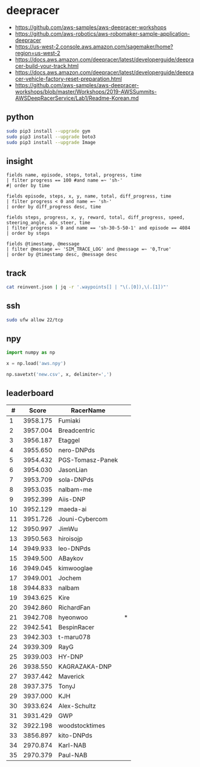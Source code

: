 # deepracer

* <https://github.com/aws-samples/aws-deepracer-workshops>
* <https://github.com/aws-robotics/aws-robomaker-sample-application-deepracer>
* <https://us-west-2.console.aws.amazon.com/sagemaker/home?region=us-west-2>
* <https://docs.aws.amazon.com/deepracer/latest/developerguide/deepracer-build-your-track.html>
* <https://docs.aws.amazon.com/deepracer/latest/developerguide/deepracer-vehicle-factory-reset-preparation.html>
* <https://github.com/aws-samples/aws-deepracer-workshops/blob/master/Workshops/2019-AWSSummits-AWSDeepRacerService/Lab1/Readme-Korean.md>

## python

```bash
sudo pip3 install --upgrade gym
sudo pip3 install --upgrade boto3
sudo pip3 install --upgrade Image
```

## insight

```
fields name, episode, steps, total, progress, time
| filter progress == 100 #and name =~ 'sh-'
#| order by time

fields episode, steps, x, y, name, total, diff_progress, time
| filter progress < 0 and name =~ 'sh-'
| order by diff_progress desc, time

fields steps, progress, x, y, reward, total, diff_progress, speed, steering_angle, abs_steer, time
| filter progress > 0 and name == 'sh-30-5-50-1' and episode == 4084
| order by steps

fields @timestamp, @message
| filter @message =~ 'SIM_TRACE_LOG' and @message =~ '0,True'
| order by @timestamp desc, @message desc
```

## track

```bash
cat reinvent.json | jq -r '.waypoints[] | "\(.[0]),\(.[1])"'
```

## ssh

```bash
sudo ufw allow 22/tcp
```

## npy

```python
import numpy as np

x = np.load('aws.npy')

np.savetxt('new.csv', x, delimiter=',')
```

## leaderboard

<!-- leaderboard -->
| # | Score | RacerName |   |
| - | ----- | --------- | - |
| 1 | 3958.175 | Fumiaki | |
| 2 | 3957.004 | Breadcentric | |
| 3 | 3956.187 | Etaggel | |
| 4 | 3955.650 | nero-DNPds | |
| 5 | 3954.432 | PGS-Tomasz-Panek | |
| 6 | 3954.030 | JasonLian | |
| 7 | 3953.709 | sola-DNPds | |
| 8 | 3953.035 | nalbam-me | |
| 9 | 3952.399 | Aiis-DNP | |
| 10 | 3952.129 | maeda-ai | |
| 11 | 3951.726 | Jouni-Cybercom | |
| 12 | 3950.997 | JimWu | |
| 13 | 3950.563 | hiroisojp | |
| 14 | 3949.933 | leo-DNPds | |
| 15 | 3949.500 | ABaykov | |
| 16 | 3949.045 | kimwooglae | |
| 17 | 3949.001 | Jochem | |
| 18 | 3944.833 | nalbam | |
| 19 | 3943.625 | Kire | |
| 20 | 3942.860 | RichardFan | |
| 21 | 3942.708 | hyeonwoo | * |
| 22 | 3942.541 | BespinRacer | |
| 23 | 3942.303 | t-maru078 | |
| 24 | 3939.309 | RayG | |
| 25 | 3939.003 | HY-DNP | |
| 26 | 3938.550 | KAGRAZAKA-DNP | |
| 27 | 3937.442 | Maverick | |
| 28 | 3937.375 | TonyJ | |
| 29 | 3937.000 | KJH | |
| 30 | 3933.624 | Alex-Schultz | |
| 31 | 3931.429 | GWP | |
| 32 | 3922.198 | woodstocktimes | |
| 33 | 3856.897 | kito-DNPds | |
| 34 | 2970.874 | Karl-NAB | |
| 35 | 2970.379 | Paul-NAB | |
